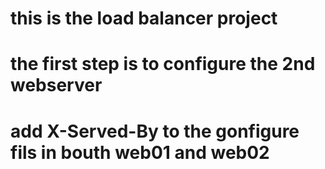 # this is the load balancer project 
# the first step is to configure the 2nd webserver 
# add X-Served-By to the gonfigure fils in bouth web01 and web02 
